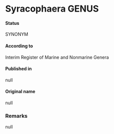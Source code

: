 Syracophaera GENUS
=======

#### Status
SYNONYM

#### According to
Interim Register of Marine and Nonmarine Genera

#### Published in
null

#### Original name
null

### Remarks
null